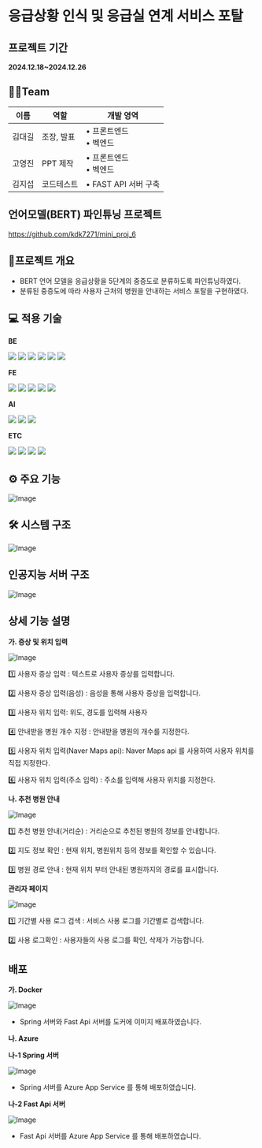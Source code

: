 # 응급상황 인식 및 응급실 연계 서비스 포탈

## 프로젝트 기간

**2024.12.18~2024.12.26**


## 👨‍🔧Team

| 이름 | 역할 | 개발 영역 |
|--------|--------|--------|
| 김대길   | 조장, 발표   | • 프론트엔드 <br> • 벡엔드   |
| 고영진   | PPT 제작   | • 프론트엔드 <br> • 벡엔드   |
| 김지섭   | 코드테스트   | • FAST API 서버 구축   |

## 언어모델(BERT) 파인튜닝 프로젝트

https://github.com/kdk7271/mini_proj_6

## 🧐프로젝트 개요

* BERT 언어 모델을 응급상황을 5단계의 중증도로 분류하도록 파인튜닝하였다.
* 분류된 중증도에 따라 사용자 근처의 병원을 안내하는 서비스 포탈을 구현하였다.

## 💻 적용 기술

**BE**

<img src="https://img.shields.io/badge/java-007396?style=for-the-badge&logo=java&logoColor=white"> <img src="https://img.shields.io/badge/python-3776AB?style=for-the-badge&logo=python&logoColor=white"> <img src="https://img.shields.io/badge/spring-6DB33F?style=for-the-badge&logo=spring&logoColor=white"> <img src="https://img.shields.io/badge/springboot-6DB33F?style=for-the-badge&logo=springboot&logoColor=white"> <img src="https://img.shields.io/badge/FAST API-009688?style=for-the-badge&logo=fastapi&logoColor=white"> <img src="https://img.shields.io/badge/h2-4479A1?style=for-the-badge&logo=&logoColor=white">


**FE**

<img src="https://img.shields.io/badge/html5-E34F26?style=for-the-badge&logo=html5&logoColor=white"> <img src="https://img.shields.io/badge/css-1572B6?style=for-the-badge&logo=css3&logoColor=white"> <img src="https://img.shields.io/badge/javascript-F7DF1E?style=for-the-badge&logo=javascript&logoColor=black"> <img src="https://img.shields.io/badge/bootstrap-7952B3?style=for-the-badge&logo=bootstrap&logoColor=white"> <img src="https://img.shields.io/badge/NaverMaps-03C75A?style=for-the-badge&logo=naver&logoColor=white"> 

**AI**

<img src="https://img.shields.io/badge/Keras-D00000?style=for-the-badge&logo=keras&logoColor=white"> <img src="https://img.shields.io/badge/Open AI-412991?style=for-the-badge&logo=openai&logoColor=white"> <img src="https://img.shields.io/badge/Pandas-150458?style=for-the-badge&logo=pandas&logoColor=white"> 

**ETC**

 <img src="https://img.shields.io/badge/git-F05032?style=for-the-badge&logo=git&logoColor=white"> <img src="https://img.shields.io/badge/github-181717?style=for-the-badge&logo=github&logoColor=white"> <img src="https://img.shields.io/badge/Docker-2496ED?style=for-the-badge&logo=docker&logoColor=white"> <img src="https://img.shields.io/badge/Microsoft Azure-0854C1?style=for-the-badge&logo=&logoColor=white">
 

## ⚙️ 주요 기능

![Image](https://github.com/user-attachments/assets/ef8b9e74-d662-4278-9655-9f7aa059ac46)

## 🛠️ 시스템 구조

![Image](https://github.com/user-attachments/assets/e75a6e0f-2477-47a9-bf66-ecfa1caa7576)

## 인공지능 서버 구조

![Image](https://github.com/user-attachments/assets/e5041d0d-21e8-4904-9f5b-0207a9a5e89a)

## 상세 기능 설명

**가. 증상 및 위치 입력**

![Image](https://github.com/user-attachments/assets/669dc6c3-4f92-48c0-8ae4-76e2e33e9988)

1️⃣ 사용자 증상 입력 : 텍스트로 사용자 증상를 입력합니다.

2️⃣ 사용자 증상 입력(음성) : 음성을 통해 사용자 증상을 입력합니다.

3️⃣ 사용자 위치 입력: 위도, 경도를 입력해 사용자 

4️⃣ 안내받을 병원 개수 지정 : 안내받을 병원의 개수를 지정한다.

5️⃣ 사용자 위치 입력(Naver Maps api): Naver Maps api 를 사용하여 사용자 위치를 직접 지정한다.

6️⃣ 사용자 위치 입력(주소 입력) : 주소를 입력해 사용자 위치를 지정한다.

**나. 추천 병원 안내**

![Image](https://github.com/user-attachments/assets/f64c15ba-62e3-43bf-b29e-6b9608757c6a)

1️⃣ 추천 병원 안내(거리순) : 거리순으로 추천된 병원의 정보를 안내합니다. 

2️⃣ 지도 정보 확인 : 현재 위치, 병원위치 등의 정보를 확인할 수 있습니다.

3️⃣ 병원 경로 안내 : 현재 위치 부터 안내된 병원까지의 경로를 표시합니다.

**관리자 페이지**

![Image](https://github.com/user-attachments/assets/32dc30a1-abe4-46f5-95ba-d1b8eb907648)

1️⃣ 기간별 사용 로그 검색 : 서비스 사용 로그를 기간별로 검색합니다.

2️⃣ 사용 로그확인 : 사용자들의 사용 로그를 확인, 삭제가 가능합니다.

## 배포

**가. Docker**


![Image](https://github.com/user-attachments/assets/2cc9f089-206d-4e8e-ae85-c9d39e6e0c29)

* Spring 서버와 Fast Api 서버를 도커에 이미지 배포하였습니다.

**나. Azure**

**나-1 Spring 서버**

![Image](https://github.com/user-attachments/assets/48bf0a27-dae8-4aa8-aad7-162ab6e7e49b)

* Spring 서버를 Azure App Service 를 통해 배포하였습니다.

**나-2 Fast Api 서버**

![Image](https://github.com/user-attachments/assets/67b0cd86-c78b-47f3-bc06-64ccc5d0031f)

* Fast Api 서버를 Azure App Service 를 통해 배포하였습니다.




